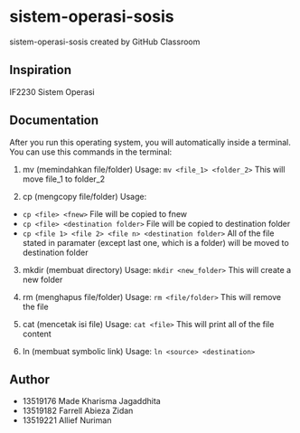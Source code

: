 # sistem-operasi-sosis
sistem-operasi-sosis created by GitHub Classroom

## Inspiration
IF2230 Sistem Operasi

## Documentation
After you run this operating system, you will automatically inside a terminal.
You can use this commands in the terminal:
1. mv (memindahkan file/folder)
Usage: ```mv <file_1> <folder_2>```
This will move file_1 to folder_2

2. cp (mengcopy file/folder)
Usage: 
* ```cp <file> <fnew>```
File will be copied to fnew
* ```cp <file> <destination folder>```
File will be copied to destination folder
* ```cp <file 1> <file 2> <file n> <destination folder>```
All of the file stated in paramater (except last one, which is a folder) will be moved to destination folder

3. mkdir (membuat directory)
Usage: ```mkdir <new_folder>```
This will create a new folder

4. rm (menghapus file/folder)
Usage: ```rm <file/folder>```
This will remove the file

5. cat (mencetak isi file)
Usage: ```cat <file>```
This will print all of the file content

6. ln (membuat symbolic link)
Usage: ```ln <source> <destination>```

## Author
* 13519176 Made Kharisma Jagaddhita
* 13519182 Farrell Abieza Zidan
* 13519221 Allief Nuriman
